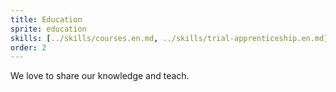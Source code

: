 ```yaml
---
title: Education
sprite: education
skills: [../skills/courses.en.md, ../skills/trial-apprenticeship.en.md]
order: 2
---
```


We love to share our knowledge and teach.
